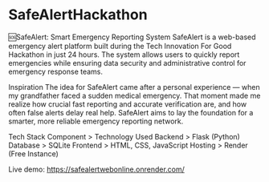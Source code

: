 ﻿# SafeAlertHackathon

🆘SafeAlert: Smart Emergency Reporting System
SafeAlert is a web-based emergency alert platform built during the Tech Innovation For Good Hackathon in just 24 hours.
The system allows users to quickly report emergencies while ensuring data security and administrative control for emergency response teams.

Inspiration
The idea for SafeAlert came after a personal experience — when my grandfather faced a sudden medical emergency.
That moment made me realize how crucial fast reporting and accurate verification are, and how often false alerts delay real help.
SafeAlert aims to lay the foundation for a smarter, more reliable emergency reporting network.

Tech Stack
Component	> Technology Used
Backend	> Flask (Python)
Database > SQLite
Frontend	> HTML, CSS, JavaScript
Hosting	> Render (Free Instance)

Live demo: https://safealertwebonline.onrender.com/

